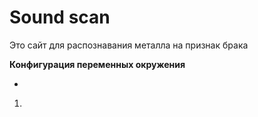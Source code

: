 # Sound scan

Это сайт для распознавания металла на признак брака

**Конфигурация переменных окружения**

- 

1. 


